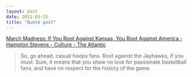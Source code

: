 ```yaml
---
layout: post
date: 2011-03-25
title: "Quote post"
---
```

<p><a href="http://www.theatlantic.com/culture/archive/2011/03/march-madness-if-you-root-against-kansas-you-root-against-america/72991/">March Madness: If You Root Against Kansas, You Root Against America - Hampton Stevens - Culture - The Atlantic</a></p> 

<blockquote>So, go ahead, casual hoops fans. Root against the Jayhawks, if you must. Sure, it means that you show no love for passionate basketball fans, and have no respect for the history of the game.</blockquote>